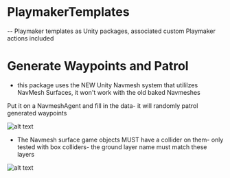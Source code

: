 # PlaymakerTemplates
-- Playmaker templates as Unity packages, associated custom Playmaker actions included

# Generate Waypoints and Patrol
  - this package uses the NEW Unity Navmesh system that utililzes NavMesh Surfaces, it won't work with the old baked Navmeshes
  
  Put it on a NavmeshAgent and fill in the data- it will randomly patrol generated waypoints
  
![alt text](https://i.imgur.com/Pvg97xQ.png "The template")

- The Navmesh surface game objects MUST have a collider on them- only tested with box colliders- the ground layer name must match these layers

![alt text](https://i.imgur.com/0St1nJK.png "Example")
